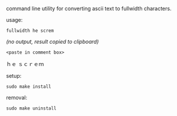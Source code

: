 command line utility for converting ascii text to fullwidth characters.

usage:

`fullwidth he screm`

*(no output, result copied to clipboard)*

`<paste in comment box>`

ｈｅ  ｓｃｒｅｍ

setup:

	sudo make install

removal:

	sudo make uninstall
